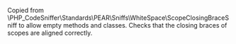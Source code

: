 Copied from \PHP_CodeSniffer\Standards\PEAR\Sniffs\WhiteSpace\ScopeClosingBraceSniff to allow empty methods
and classes.
Checks that the closing braces of scopes are aligned correctly.